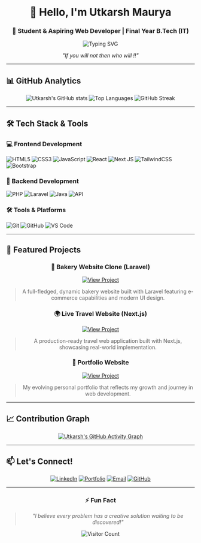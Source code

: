 <!-- Profile README for jarvishiv62 -->

<div align="center">

# 👋 Hello, I'm Utkarsh Maurya

### 🚀 Student & Aspiring Web Developer | Final Year B.Tech (IT)

<p align="center">
  <img src="https://readme-typing-svg.herokuapp.com?font=Fira+Code&pause=1000&color=22D3EE&center=true&vCenter=true&width=435&lines=Creative+Problem+Solver;Always+Learning+%26+Growing;Full+Stack+Web+Developer;Positive+%26+Curious+Mind" alt="Typing SVG" />
</p>

<p align="center">
  <em>"If you will not then who will !!"</em>
</p>

</div>

---

## 📊 GitHub Analytics

<div align="center">
  
![Utkarsh's GitHub stats](https://github-readme-stats.vercel.app/api?username=jarvishiv62&show_icons=true&theme=radical&hide_border=true&bg_color=0D1117)
![Top Languages](https://github-readme-stats.vercel.app/api/top-langs/?username=jarvishiv62&layout=compact&theme=radical&hide_border=true&bg_color=0D1117)
![GitHub Streak](https://github-readme-streak-stats.herokuapp.com/?user=jarvishiv62&theme=radical&hide_border=true&background=0D1117)

</div>

---

## 🛠️ Tech Stack & Tools

### 💻 Frontend Development
![HTML5](https://img.shields.io/badge/HTML5-E34F26?style=for-the-badge&logo=html5&logoColor=white)
![CSS3](https://img.shields.io/badge/CSS3-1572B6?style=for-the-badge&logo=css3&logoColor=white)
![JavaScript](https://img.shields.io/badge/JavaScript-F7DF1E?style=for-the-badge&logo=javascript&logoColor=black)
![React](https://img.shields.io/badge/React-20232A?style=for-the-badge&logo=react&logoColor=61DAFB)
![Next JS](https://img.shields.io/badge/Next.js-000000?style=for-the-badge&logo=next.js&logoColor=white)
![TailwindCSS](https://img.shields.io/badge/Tailwind_CSS-38B2AC?style=for-the-badge&logo=tailwind-css&logoColor=white)
![Bootstrap](https://img.shields.io/badge/Bootstrap-563D7C?style=for-the-badge&logo=bootstrap&logoColor=white)

### 🔧 Backend Development
![PHP](https://img.shields.io/badge/PHP-777BB4?style=for-the-badge&logo=php&logoColor=white)
![Laravel](https://img.shields.io/badge/Laravel-FF2D20?style=for-the-badge&logo=laravel&logoColor=white)
![Java](https://img.shields.io/badge/Java-ED8B00?style=for-the-badge&logo=java&logoColor=white)
![API](https://img.shields.io/badge/API-007ACC?style=for-the-badge&logo=fastapi&logoColor=white)

### 🛠️ Tools & Platforms
![Git](https://img.shields.io/badge/Git-F05032?style=for-the-badge&logo=git&logoColor=white)
![GitHub](https://img.shields.io/badge/GitHub-181717?style=for-the-badge&logo=github&logoColor=white)
![VS Code](https://img.shields.io/badge/VS_Code-007ACC?style=for-the-badge&logo=visual-studio-code&logoColor=white)

---

## 🌟 Featured Projects

<div align="center">

### 🍰 Bakery Website Clone (Laravel)
[![View Project](https://img.shields.io/badge/View_Project-FF6B6B?style=for-the-badge)](https://github.com/jarvishiv62/bakery-website-clone)
> A full-fledged, dynamic bakery website built with Laravel featuring e-commerce capabilities and modern UI design.

### 🌍 Live Travel Website (Next.js)
[![View Project](https://img.shields.io/badge/View_Project-4ECDC4?style=for-the-badge)](https://github.com/Innovilla2025/travel-nextjs)
> A production-ready travel web application built with Next.js, showcasing real-world implementation.

### 🎨 Portfolio Website
[![View Project](https://img.shields.io/badge/View_Project-45B8D8?style=for-the-badge)](https://github.com/jarvishiv62/Portfolio)
> My evolving personal portfolio that reflects my growth and journey in web development.

</div>

---

## 📈 Contribution Graph

<div align="center">

[![Utkarsh's GitHub Activity Graph](https://activity-graph.herokuapp.com/graph?username=jarvishiv62&custom_title=Utkarsh's%20Contribution%20Graph&theme=react-dark&bg_color=0D1117&hide_border=true&line=22D3EE&point=22D3EE)](https://github.com/jarvishiv62)

</div>

---

## 📫 Let's Connect!

<div align="center">

[![LinkedIn](https://img.shields.io/badge/LinkedIn-0077B5?style=for-the-badge&logo=linkedin&logoColor=white)](https://linkedin.com/in/mock-link)
[![Portfolio](https://img.shields.io/badge/Portfolio-FF7139?style=for-the-badge&logo=firefox&logoColor=white)](https://yourwebsite.com)
[![Email](https://img.shields.io/badge/Email-D14836?style=for-the-badge&logo=gmail&logoColor=white)](mailto:mock-email@example.com)
[![GitHub](https://img.shields.io/badge/GitHub-181717?style=for-the-badge&logo=github&logoColor=white)](https://github.com/jarvishiv62)

</div>

---

<div align="center">

### ⚡ Fun Fact
> *"I believe every problem has a creative solution waiting to be discovered!"*

![Visitor Count](https://komarev.com/ghpvc/?username=jarvishiv62&color=blueviolet&style=flat-square)

</div>
